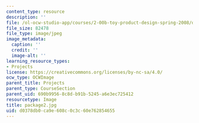 ```yaml
---
content_type: resource
description: ''
file: /ol-ocw-studio-app/courses/2-00b-toy-product-design-spring-2008/d0378db0ca9e608c0c3c60e762854655_package2.jpg
file_size: 82478
file_type: image/jpeg
image_metadata:
  caption: ''
  credit: ''
  image-alt: ''
learning_resource_types:
- Projects
license: https://creativecommons.org/licenses/by-nc-sa/4.0/
ocw_type: OCWImage
parent_title: Projects
parent_type: CourseSection
parent_uid: 690b9956-8c8d-b91b-5245-a6e3ec725412
resourcetype: Image
title: package2.jpg
uid: d0378db0-ca9e-608c-0c3c-60e762854655
---
```

